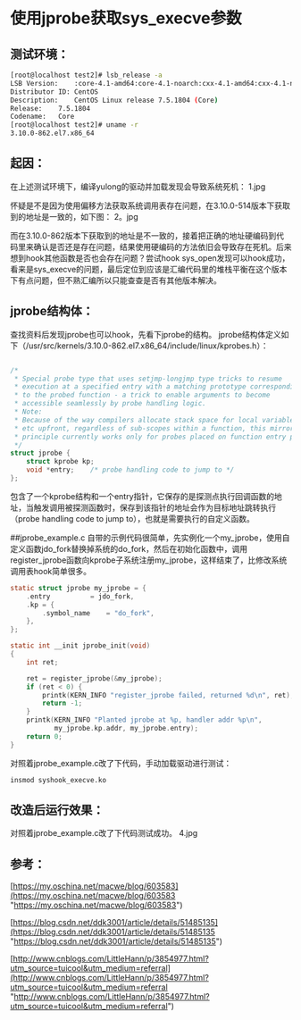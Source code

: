 # 使用jprobe获取sys_execve参数
## 测试环境：

```bash
[root@localhost test2]# lsb_release -a
LSB Version:	:core-4.1-amd64:core-4.1-noarch:cxx-4.1-amd64:cxx-4.1-noarch:desktop-4.1-amd64:desktop-4.1-noarch:languages-4.1-amd64:languages-4.1-noarch:printing-4.1-amd64:printing-4.1-noarch
Distributor ID:	CentOS
Description:	CentOS Linux release 7.5.1804 (Core) 
Release:	7.5.1804
Codename:	Core
[root@localhost test2]# uname -r
3.10.0-862.el7.x86_64

```

## 起因：
在上述测试环境下，编译yulong的驱动并加载发现会导致系统死机：
1.jpg

怀疑是不是因为使用偏移方法获取系统调用表存在问题，在3.10.0-514版本下获取到的地址是一致的，如下图：
2。jpg

而在3.10.0-862版本下获取到的地址是不一致的，接着把正确的地址硬编码到代码里来确认是否还是存在问题，结果使用硬编码的方法依旧会导致存在死机。后来想到hook其他函数是否也会存在问题？尝试hook sys_open发现可以hook成功，看来是sys_execve的问题，最后定位到应该是汇编代码里的堆栈平衡在这个版本下有点问题，但不熟汇编所以只能查查是否有其他版本解决。

## jprobe结构体：
查找资料后发现jprobe也可以hook，先看下jprobe的结构。
jprobe结构体定义如下（/usr/src/kernels/3.10.0-862.el7.x86_64/include/linux/kprobes.h）：
```c

/*
 * Special probe type that uses setjmp-longjmp type tricks to resume
 * execution at a specified entry with a matching prototype corresponding
 * to the probed function - a trick to enable arguments to become
 * accessible seamlessly by probe handling logic.
 * Note:
 * Because of the way compilers allocate stack space for local variables
 * etc upfront, regardless of sub-scopes within a function, this mirroring
 * principle currently works only for probes placed on function entry points.
 */
struct jprobe {
	struct kprobe kp;
	void *entry;	/* probe handling code to jump to */
};
```
包含了一个kprobe结构和一个entry指针，它保存的是探测点执行回调函数的地址，当触发调用被探测函数时，保存到该指针的地址会作为目标地址跳转执行（probe handling code to jump to），也就是需要执行的自定义函数。

##jprobe_example.c
自带的示例代码很简单，先实例化一个my_jprobe，使用自定义函数jdo_fork替换掉系统的do_fork，然后在初始化函数中，调用register_jprobe函数向kprobe子系统注册my_jprobe，这样结束了，比修改系统调用表hook简单很多。
```c
static struct jprobe my_jprobe = {
	.entry			= jdo_fork,
	.kp = {
		.symbol_name	= "do_fork",
	},
};

static int __init jprobe_init(void)
{
	int ret;

	ret = register_jprobe(&my_jprobe);
	if (ret < 0) {
		printk(KERN_INFO "register_jprobe failed, returned %d\n", ret);
		return -1;
	}
	printk(KERN_INFO "Planted jprobe at %p, handler addr %p\n",
	       my_jprobe.kp.addr, my_jprobe.entry);
	return 0;
}
```

对照着jprobe_example.c改了下代码，手动加载驱动进行测试：
```bash
insmod syshook_execve.ko
```
## 改造后运行效果：
对照着jprobe_example.c改了下代码测试成功。
4.jpg
## 参考：
[https://my.oschina.net/macwe/blog/603583](https://my.oschina.net/macwe/blog/603583 "https://my.oschina.net/macwe/blog/603583")

[https://blog.csdn.net/ddk3001/article/details/51485135](https://blog.csdn.net/ddk3001/article/details/51485135 "https://blog.csdn.net/ddk3001/article/details/51485135")

[http://www.cnblogs.com/LittleHann/p/3854977.html?utm_source=tuicool&utm_medium=referral](http://www.cnblogs.com/LittleHann/p/3854977.html?utm_source=tuicool&utm_medium=referral "http://www.cnblogs.com/LittleHann/p/3854977.html?utm_source=tuicool&utm_medium=referral")
